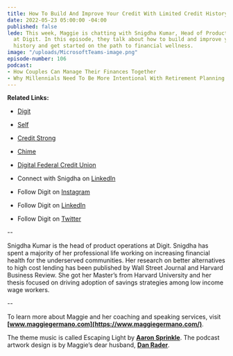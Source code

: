 ```yaml
---
title: How To Build And Improve Your Credit With Limited Credit History
date: 2022-05-23 05:00:00 -04:00
published: false
lede: This week, Maggie is chatting with Snigdha Kumar, Head of Product Operations
  at Digit. In this episode, they talk about how to build and improve your credit
  history and get started on the path to financial wellness.
image: "/uploads/MicrosoftTeams-image.png"
episode-number: 106
podcast:
- How Couples Can Manage Their Finances Together
- Why Millennials Need To Be More Intentional With Retirement Planning
---
```


**Related Links:**

* [Digit](https://digit.co/)

* [Self](https://www.self.inc/)

* [Credit Strong](https://www.creditstrong.com/)

* [Chime](https://www.chime.com/)

* [Digital Federal Credit Union](https://www.dcu.org/borrow/personal-loans/credit-builder-loans.html)

* Connect with Snigdha on [LinkedIn](https://www.linkedin.com/in/snigdha-kumar-00620742/)

* Follow Digit on [Instagram](https://www.instagram.com/hellodigit/)

* Follow Digit on [LinkedIn](https://www.linkedin.com/company/digit-co/)

* Follow Digit on [Twitter](https://twitter.com/hellodigit)

--

Snigdha Kumar is the head of product operations at Digit. Snigdha has spent a majority of her professional life working on increasing financial health for the underserved communities. Her research on better alternatives to high cost lending has been published by Wall Street Journal and Harvard Business Review. She got her Master’s from Harvard University and her thesis focused on driving adoption of savings strategies among low income wage workers.

--

To learn more about Maggie and her coaching and speaking services, visit **[www.maggiegermano.com](https://www.maggiegermano.com/)**.

The theme music is called Escaping Light by **[Aaron Sprinkle](http://aaronsprinklemusic.com/)**. The podcast artwork design is by Maggie’s dear husband, **[Dan Rader](https://danrdesign.com/)**.